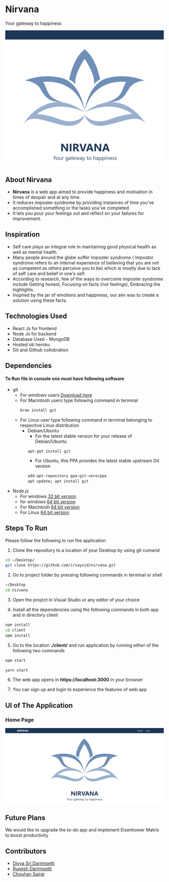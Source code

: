 # Nirvana

Your gateway to happiness

<img src="client/public/home-cropped.png" alt="logo">

## About Nirvana

- **Nirvana** is a web app aimed to provide happiness and motivation in times of despair and at any time.
- It reduces imposter syndrome by providing instances of time you've accomplished something or the tasks you've completed.
- It lets you pour your feelings out and reflect on your failures for improvement.

## Inspiration

- Self care plays an integral role in maintaining good physical health as well as mental health.
- Many people around the globe suffer imposter syndrome ( Impostor syndrome refers to an internal experience of believing that you are not as competent as others perceive you to be) which is mostly due to lack of self care and belief in one's self.
- According to research, few of the ways to overcome imposter syndrome include Getting honest, Focusing on facts (not feelings), Embracing the highlights.
- Inspired by the jar of emotions and happiness, our aim was to create a solution using these facts.

## Technologies Used

- React Js for frontend
- Node Js for backend
- Database Used - MongoDB
- Hosted ob heroku
- Git and Github collobration

## Dependencies
#### To Run file in console one must have following software
* git
  * For windows users [Download here](https://git-scm.com/download/win)
  * For Macintosh users type following command in terminal
      ```sh 
      brew install git
      ```
  * For Linux user type following command in terminal belonging to respective Linux distribution
    * Debian/Ubuntu
      *  For the latest stable version for your release of Debian/Ubuntu
       ```shell
       apt-get install git
       ```
      *  For Ubuntu, this PPA provides the latest stable upstream Git version
      ```sh
      add-apt-repository ppa:git-core/ppa 
      apt update; apt install git
      ```
<!--     * Fedora
       *  up to Fedora 21
          ```sh
           yum install git
           ```
       *  Fedora 22 and later
           ```sh
            dnf install git 
            ```
    * Gentoo
       ```sh
       emerge --ask --verbose dev-vcs/git
       ```
     * Arch Linux
       ```sh
        pacman -S git
       ```
     * openSUSE
       ```sh
        zypper install git
       ```
     * Mageia
       ```sh 
       urpmi git
       ```
    * Nix/NixOS
       ```sh
       nix-env -i git
       ```
    * FreeBSD
       ```sh
       pkg install git
       ```
    * Solaris 9/10/11 (OpenCSW)
       ```sh
        pkgutil -i git
       ```
    * Solaris 11 Express
       ```sh
        pkg install developer/versioning/git
       ```
    * OpenBSD
        ```sh
         pkg_add git
        ```
    * Alpine
       ```sh
        apk add git
       ```
    * Slitaz
       ```sh
        tazpkg get-install git
      ``` -->
* Node.js
   * For windows [32 bit version](https://nodejs.org/dist/v16.2.0/node-v16.2.0-x86.msi) 
   * for windows [64 bit version](https://nodejs.org/dist/v16.2.0/node-v16.2.0-x64.msi) 
   * For Macintosh [64 bit version](https://nodejs.org/dist/v14.17.0/node-v14.17.0.pkg ) 
   * For Linux [64 bit version](https://nodejs.org/dist/v14.17.0/node-v14.17.0-linux-x64.tar.xz) 
<!-- 
* For server:
package.json
```json
{
  "name": "server",
  "version": "1.0.0",
  "description": "server",
  "main": "server.js",
  "scripts": {
    "start": "node server",
    "server": "nodemon server",
    "client": "npm start --prefix client",
    "dev": "concurrently \"npm run server\" \"npm run client\"",
    "heroku-postbuild": "NPM_CONFIG_PRODUCTION=false npm install --prefix client && npm run build --prefix client"
  },
  "keywords": [],
  "author": "",
  "license": "ISC",
  "dependencies": {
    "axios": "^0.21.1",
    "bcryptjs": "^2.4.3",
    "cors": "^2.8.5",
    "dotenv": "^9.0.2",
    "express": "^4.17.1",
    "express-validator": "^6.11.1",
    "jsonwebtoken": "^8.5.1",
    "mongoose": "^5.12.10"
  },
  "devDependencies": {
    "concurrently": "^6.1.0",
    "nodemon": "^2.0.7"
  }
}
```
* For Client

```json
{
    "name": "client",
    "version": "0.1.0",
    "private": true,
    "dependencies": {
        "@testing-library/jest-dom": "^5.12.0",
        "@testing-library/react": "^11.2.7",
        "@testing-library/user-event": "^12.8.3",
        "axios": "^0.21.1",
        "react": "^17.0.2",
        "react-dom": "^17.0.2",
        "react-router-dom": "^5.2.0",
        "react-scripts": "4.0.3",
        "web-vitals": "^1.1.2",
        "zustand": "^3.5.1"
    },
    "scripts": {
        "start": "react-scripts start",
        "build": "react-scripts build",
        "test": "react-scripts test",
        "eject": "react-scripts eject"
    },
    "eslintConfig": {
        "extends": [
            "react-app",
            "react-app/jest"
        ]
    },
    "browserslist": {
        "production": [
            ">0.2%",
            "not dead",
            "not op_mini all"
        ],
        "development": [
            "last 1 chrome version",
            "last 1 firefox version",
            "last 1 safari version"
        ]
    }
}
```
-->
## Steps To Run

Please follow the following to run the application

1. Clone the repository to a location of your Desktop by using git comand
 ```sh
cd ~/Desktop/
git clone https://github.com/irsayvid/nirvana.git
```
2. Go to project folder by pressing following commands in terminal or shell
```sh
~/Desktop
cd nirvana
```
3. Open the project in Visual Studio or any editor of your choice

4. Install all the dependencies using the following commands in both app and in directory client
```sh 
npm install
cd client 
npm install
```


5. Go to the location **./client/** and run application by running either of the following two commands
```sh
npm start
```
```sh
yarn start
``` 

6. The web app opens in **https://localhost:3000** in your browser

7. You can sign up and login to experience the features of web app

## UI of The Application

### Home Page
<img src="client/public/home.png" alt="home"/>

## Future Plans

We would like to upgrade the to-do app and implement Eisenhower Matrix to boost productivity

## Contributors

- [Divya Sri Darimisetti][divya]
- [Rupesh Darimisetti][rupesh]
- [Chouhan Sairaj][sairaj]

[divya]: https://github.com/irsayvid
[rupesh]: https://github.com/Rupesh-Darimisetti
[sairaj]: https://github.com/sairaj2119
